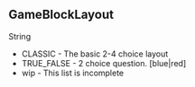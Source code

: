 ## GameBlockLayout
<span class="type">String</span>

<ul>
  <li>CLASSIC - The basic 2-4 choice layout</li>
  <li>TRUE_FALSE - 2 choice question. [blue|red]</li>
  <li>wip - This list is incomplete</li>
</ul>
